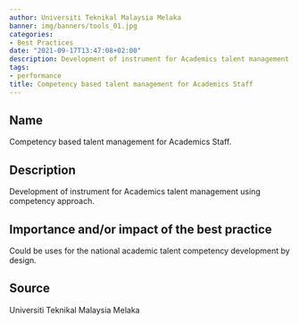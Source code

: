 ```yaml
---
author: Universiti Teknikal Malaysia Melaka  
banner: img/banners/tools_01.jpg
categories:
- Best Practices
date: "2021-09-17T13:47:08+02:00"
description: Development of instrument for Academics talent management using competency approach 
tags:
- performance
title: Competency based talent management for Academics Staff 
---
```


## Name

Competency based talent management for Academics Staff.

## Description

Development of instrument for Academics talent management using competency approach. 

## Importance and/or impact of the best practice

Could be uses for the national academic talent competency development by design.

## Source

Universiti Teknikal Malaysia Melaka 